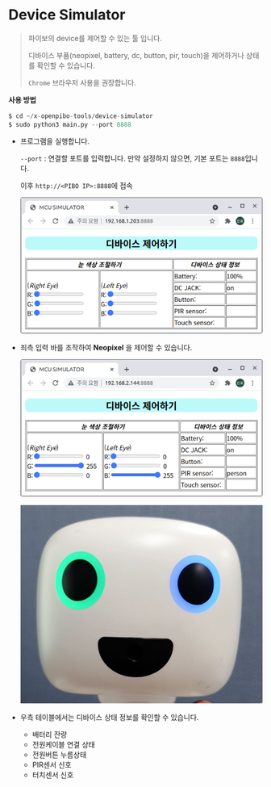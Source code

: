 # Device Simulator

> 파이보의 device를 제어할 수 있는 툴 입니다.
>
> 디바이스 부품(neopixel, battery, dc, button, pir, touch)을 제어하거나 상태를 확인할 수 있습니다.
>
> `Chrome` 브라우저 사용을 권장합니다.

__사용 방법__

```python
$ cd ~/x-openpibo-tools/device-simulator
$ sudo python3 main.py --port 8888
```

- 프로그램을 실행합니다.

  `--port` : 연결할 포트를 입력합니다. 만약 설정하지 않으면, 기본 포트는 `8888`입니다.

  이후 `http://<PIBO IP>:8888`에 접속

  ![image-20210820112314329](README.assets/devicesimulator.png)

  

- 죄측 입력 바를 조작하여 **Neopixel** 을 제어할 수 있습니다.

  ![image-20210907162156112](README.assets/image-20210907162156112.png)

  ![image-20210907162233280](README.assets/image-20210907162233280.png)

  

- 우측 테이블에서는 디바이스 상태 정보를 확인할 수 있습니다.

  - 배터리 잔량
  - 전원케이블 연결 상태
  - 전원버튼 누름상태
  - PIR센서 신호
  - 터치센서 신호